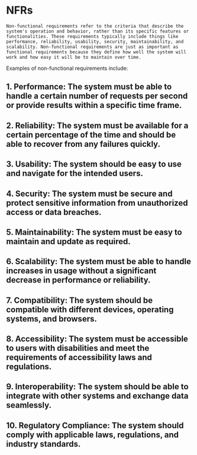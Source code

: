 # NFRs
	Non-functional requirements refer to the criteria that describe the system's operation and behavior, rather than its specific features or functionalities. These requirements typically include things like performance, reliability, usability, security, maintainability, and scalability. Non-functional requirements are just as important as functional requirements because they define how well the system will work and how easy it will be to maintain over time.

Examples of non-functional requirements include:

## 1. Performance: The system must be able to handle a certain number of requests per second or provide results within a specific time frame.

## 2. Reliability: The system must be available for a certain percentage of the time and should be able to recover from any failures quickly.

## 3. Usability: The system should be easy to use and navigate for the intended users.

## 4. Security: The system must be secure and protect sensitive information from unauthorized access or data breaches.

## 5. Maintainability: The system must be easy to maintain and update as required.

## 6. Scalability: The system must be able to handle increases in usage without a significant decrease in performance or reliability.

## 7. Compatibility: The system should be compatible with different devices, operating systems, and browsers.

## 8. Accessibility: The system must be accessible to users with disabilities and meet the requirements of accessibility laws and regulations.

## 9. Interoperability: The system should be able to integrate with other systems and exchange data seamlessly.

## 10. Regulatory Compliance: The system should comply with applicable laws, regulations, and industry standards.